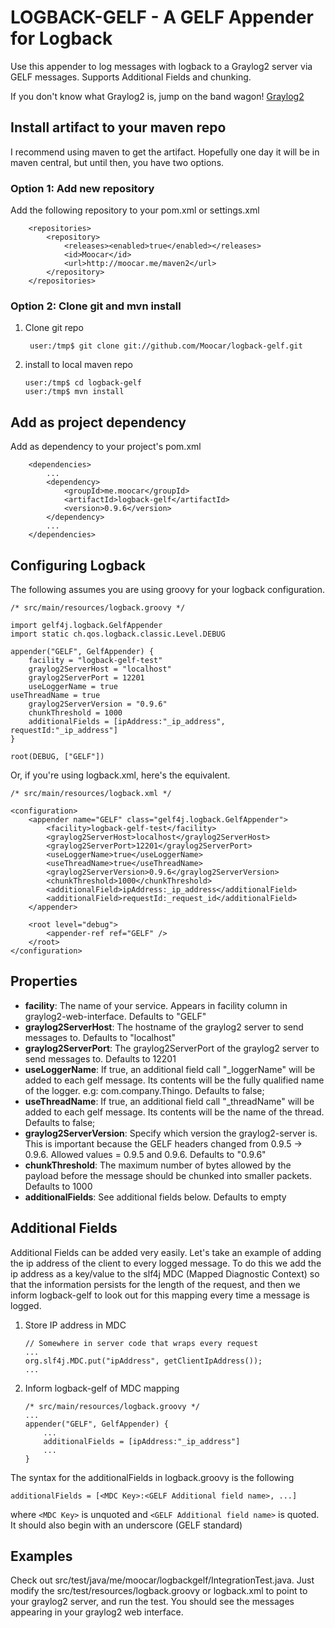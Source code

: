 LOGBACK-GELF - A GELF Appender for Logback
==========================================

Use this appender to log messages with logback to a Graylog2 server via GELF messages. Supports Additional Fields and chunking.

If you don't know what Graylog2 is, jump on the band wagon! [Graylog2](http://graylog2.org)

Install artifact to your maven repo
-----------------------------------

I recommend using maven to get the artifact. Hopefully one day it will
be in maven central, but until then, you have two options.

### Option 1: Add new repository

Add the following repository to your pom.xml or settings.xml

        <repositories>
	        <repository>
			    <releases><enabled>true</enabled></releases>
                <id>Moocar</id>
                <url>http://moocar.me/maven2</url>
            </repository>
        </repositories>

### Option 2: Clone git and mvn install

1. Clone git repo

        user:/tmp$ git clone git://github.com/Moocar/logback-gelf.git

2.  install to local maven repo

        user:/tmp$ cd logback-gelf
        user:/tmp$ mvn install

Add as project dependency
-------------------------

Add as dependency to your project's pom.xml

        <dependencies>
            ...
            <dependency>
                <groupId>me.moocar</groupId>
                <artifactId>logback-gelf</artifactId>
                <version>0.9.6</version>
            </dependency>
            ...
        </dependencies>

Configuring Logback
---------------------

The following assumes you are using groovy for your logback configuration.

    /* src/main/resources/logback.groovy */

    import gelf4j.logback.GelfAppender
    import static ch.qos.logback.classic.Level.DEBUG

    appender("GELF", GelfAppender) {
        facility = "logback-gelf-test"
        graylog2ServerHost = "localhost"
        graylog2ServerPort = 12201
        useLoggerName = true
	useThreadName = true
        graylog2ServerVersion = "0.9.6"
        chunkThreshold = 1000
        additionalFields = [ipAddress:"_ip_address", requestId:"_ip_address"]
    }

    root(DEBUG, ["GELF"])

Or, if you're using logback.xml, here's the equivalent.

    /* src/main/resources/logback.xml */

    <configuration>
        <appender name="GELF" class="gelf4j.logback.GelfAppender">
            <facility>logback-gelf-test</facility>
            <graylog2ServerHost>localhost</graylog2ServerHost>
            <graylog2ServerPort>12201</graylog2ServerPort>
            <useLoggerName>true</useLoggerName>
            <useThreadName>true</useThreadName>
            <graylog2ServerVersion>0.9.6</graylog2ServerVersion>
            <chunkThreshold>1000</chunkThreshold>
            <additionalField>ipAddress:_ip_address</additionalField>
            <additionalField>requestId:_request_id</additionalField>
        </appender>

        <root level="debug">
            <appender-ref ref="GELF" />
        </root>
    </configuration>

Properties
----------

*   **facility**: The name of your service. Appears in facility column in graylog2-web-interface. Defaults to "GELF"
*   **graylog2ServerHost**: The hostname of the graylog2 server to send messages to. Defaults to "localhost"
*   **graylog2ServerPort**: The graylog2ServerPort of the graylog2 server to send messages to. Defaults to 12201
*   **useLoggerName**: If true, an additional field call "_loggerName" will be added to each gelf message. Its contents
will be the fully qualified name of the logger. e.g: com.company.Thingo. Defaults to false;
*   **useThreadName**: If true, an additional field call "_threadName" will be added to each gelf message. Its contents
will be the name of the thread. Defaults to false;
*   **graylog2ServerVersion**: Specify which version the graylog2-server is. This is important because the GELF headers
changed from 0.9.5 -> 0.9.6. Allowed values = 0.9.5 and 0.9.6. Defaults to "0.9.6"
*   **chunkThreshold**: The maximum number of bytes allowed by the payload before the message should be chunked into
smaller packets. Defaults to 1000
*   **additionalFields**: See additional fields below. Defaults to empty

Additional Fields
-----------------

Additional Fields can be added very easily. Let's take an example of adding the ip address of the client to every logged
message. To do this we add the ip address as a key/value to the slf4j MDC (Mapped Diagnostic Context) so that the
information persists for the length of the request, and then we inform logback-gelf to look out for this mapping every
time a message is logged.

1.  Store IP address in MDC

        // Somewhere in server code that wraps every request
        ...
        org.slf4j.MDC.put("ipAddress", getClientIpAddress());
        ...

2.  Inform logback-gelf of MDC mapping

        /* src/main/resources/logback.groovy */
        ...
        appender("GELF", GelfAppender) {
            ...
            additionalFields = [ipAddress:"_ip_address"]
            ...
        }

The syntax for the additionalFields in logback.groovy is the following

    additionalFields = [<MDC Key>:<GELF Additional field name>, ...]

where `<MDC Key>` is unquoted and `<GELF Additional field name>` is quoted. It should also begin with an underscore (GELF standard)

Examples
--------

Check out src/test/java/me/moocar/logbackgelf/IntegrationTest.java. Just modify the src/test/resources/logback.groovy or
logback.xml to point to your graylog2 server, and run the test. You should see the messages appearing in your graylog2
web interface.
